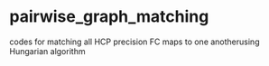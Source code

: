 # pairwise_graph_matching
codes for matching all HCP precision FC maps to one anotherusing Hungarian algorithm 
